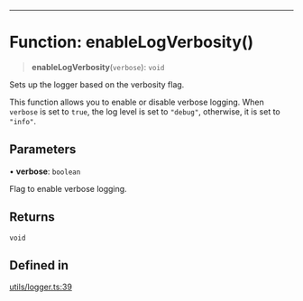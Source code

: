 ***

# Function: enableLogVerbosity()

> **enableLogVerbosity**(`verbose`): `void`

Sets up the logger based on the verbosity flag.

This function allows you to enable or disable verbose logging. When `verbose` is set to `true`, the log level is set to `"debug"`, otherwise, it is set to `"info"`.

## Parameters

• **verbose**: `boolean`

Flag to enable verbose logging.

## Returns

`void`

## Defined in

[utils/logger.ts:39](https://github.com/asifqatar/Snapper/blob/f34895dbdc410d2977f496cbdd4025a30b31841f/utils/logger.ts#L39)
